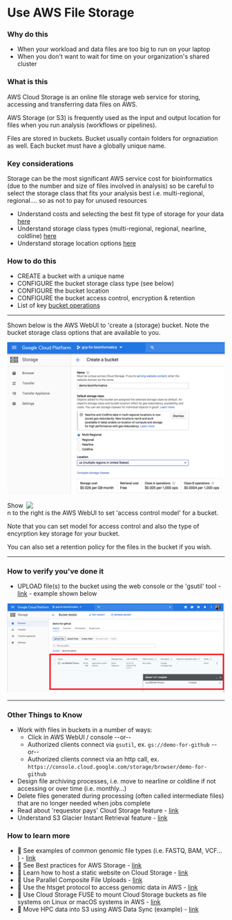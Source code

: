 # Use AWS File Storage


### Why do this
 - When your workload and data files are too big to run on your laptop
 - When you don't want to wait for time on your organization's shared cluster

### What is this
  AWS Cloud Storage is an online file storage web service for storing, accessing and transferring data files on AWS. 
  
  AWS Storage (or S3) is frequently used as the input and output location for files when you run analysis (workflows or pipelines).

  Files are stored in buckets. Bucket usually contain folders for orgnaziation as well. Each bucket must have a globally unique name.  

### Key considerations
 Storage can be the most significant AWS service cost for bioinformatics (due to the number and size of files involved in analysis) so be careful to select the storage class that fits your analysis best i.e. multi-regional, regional.... so as not to pay for unused resources
 - Understand costs and selecting the best fit type of storage for your data [here](https://cloud.google.com/storage/docs/locations)
 - Understand storage class types (multi-regional, regional, nearline, coldline) [here](https://cloud.google.com/storage/docs/storage-classes)
 - Understand storage location options [here](https://cloud.google.com/about/locations)

### How to do this
 - CREATE a bucket with a unique name
 - CONFIGURE the bucket storage class type (see below)
 - CONFIGURE the bucket location 
 - CONFIGURE the bucket access control, encryption & retention
 - List of key [bucket operations](https://cloud.google.com/storage/docs/how-to)

 ----

 Shown below is the AWS WebUI to 'create a (storage) bucket. Note the bucket storage class options that are available to you.

 [![Cloud Storage types](/images/storage.png)]()

  <img src="https://github.com/lynnlangit/AWS-for-bioinformatics/raw/master/images/bucket.png" width="460" align="right"> 

 Shown to the right is the AWS WebUI to set 'access control model' for a bucket. 
 
 Note that you can set model for access control and also the type of encyrption key storage for your bucket.

 You can also set a retention policy for the files in the bucket if you wish.

 -----

### How to verify you've done it
 - UPLOAD file(s) to the bucket using the web console or the 'gsutil' tool - [link](https://cloud.google.com/storage/docs/gsutil) - example shown below

 [![upload](/images/upload.png)]()

----



### Other Things to Know
 - Work with files in buckets in a number of ways:
   - Click in AWS WebUI / console --or--
   - Authorized clients connect via `gsutil`, ex. `gs://demo-for-github` --or--
   - Authorized clients connect via an http call, ex. `https://console.cloud.google.com/storage/browser/demo-for-github`
 - Design file archiving processes, i.e. move to nearline or coldline if not accessing or over time (i.e. monthly...)
 - Delete files generated during processing (often called intermediate files) that are no longer needed when jobs complete
 - Read about 'requestor pays' Cloud Storage feature - [link](https://cloud.google.com/storage/docs/requester-pays)
 - Understand S3 Glacier Instant Retrieval feature - [link](https://aws.amazon.com/s3/storage-classes/glacier/instant-retrieval/)

### How to learn more
 - 📘 See examples of common genomic file types (i.e. FASTQ, BAM, VCF... ) - [link](https://github.com/lynnlangit/AWS-for-bioinformatics/blob/master/4_FILE-TYPES.md)
 - 📘 See Best practices for AWS Storage - [link](https://cloud.google.com/storage/docs/best-practices)
 - 📘 Learn how to host a static website on Cloud Storage - [link](https://cloud.google.com/storage/docs/hosting-static-website)
 - 📘 Use Parallel Composite File Uploads - [link](https://cloud.google.com/storage/docs/gsutil/commands/cp#parallel-composite-uploads)
 - 📘 Use the htsget protocol to access genomic data in AWS - [link](https://cloud.google.com/genomics/docs/how-tos/reading-data-htsget)
 - 📘 Use Cloud Storage FUSE to mount Cloud Storage buckets as file systems on Linux or macOS systems in AWS - [link](https://cloud.google.com/storage/docs/gcs-fuse)
 - 📘 Move HPC data into S3 using AWS Data Sync (example) - [link](https://aws.amazon.com/blogs/storage/how-to-move-and-store-your-genomics-sequencing-data-with-aws-datasync/)

